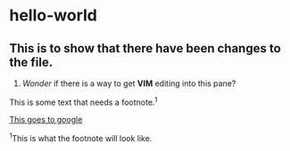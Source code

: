 # hello-world

## This is to show that there have been changes to the file.

1. *Wonder* if there is a way to get **VIM** editing into this pane?

This is some text that needs a footnote.<sup>1</sup>

[This goes to google](https://www.google.com)


<sup>1</sup>This is what the footnote will look like.
